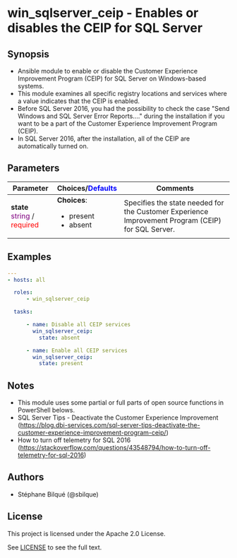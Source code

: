 # win_sqlserver_ceip - Enables or disables the CEIP for SQL Server

## Synopsis

* Ansible module to enable or disable the Customer Experience Improvement Program (CEIP) for SQL Server on Windows-based systems.
* This module examines all specific registry locations and services where a value indicates that the CEIP is enabled.
* Before SQL Server 2016, you had the possibility to check the case "Send Windows and SQL Server Error Reports...." during the installation if you want to be a part of the Customer Experience Improvement Program (CEIP).
* In SQL Server 2016, after the installation, all of the CEIP are automatically turned on.

## Parameters

| Parameter     | Choices/<font color="blue">Defaults</font> | Comments |
| ------------- | ---------|--------- |
|__state__<br><font color="purple">string</font></font> / <font color="red">required</font> | __Choices__: <ul><li>present</li><li>absent</li></ul> | Specifies the state needed for the Customer Experience Improvement Program (CEIP) for SQL Server. |

## Examples

```yaml
---
- hosts: all

  roles:
      - win_sqlserver_ceip

  tasks:

      - name: Disable all CEIP services
        win_sqlserver_ceip:
          state: absent

      - name: Enable all CEIP services
        win_sqlserver_ceip:
          state: present

```

## Notes

* This module uses some partial or full parts of open source functions in PowerShell belows.
* SQL Server Tips - Deactivate the Customer Experience Improvement (<https://blog.dbi-services.com/sql-server-tips-deactivate-the-customer-experience-improvement-program-ceip/>)
* How to turn off telemetry for SQL 2016 (<https://stackoverflow.com/questions/43548794/how-to-turn-off-telemetry-for-sql-2016>)

## Authors

* Stéphane Bilqué (@sbilque)

## License

This project is licensed under the Apache 2.0 License.

See [LICENSE](LICENSE) to see the full text.
